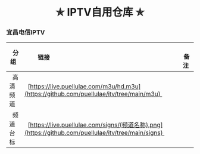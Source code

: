 <h1 align="center"> ✯ IPTV自用仓库 ✯ </h1>
<h3> 宜昌电信IPTV </h3>

|  分 组  |  链接                                                                          |  备 注  |
|--------|-------------------------------------------------------------------------------------|--------|
|  高清频道  |  [https://live.puellulae.com/m3u/hd.m3u](https://github.com/puellulae/itv/tree/main/m3u)  |  |
|  频道台标  |  [https://live.puellulae.com/signs/{频道名称}.png](https://github.com/puellulae/itv/tree/main/signs)  |  |

